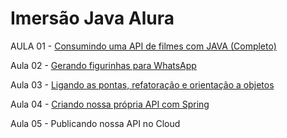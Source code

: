 # Imersão Java Alura


<p>AULA 01 - <a href="https://github.com/mmacedoaraujo/imersao-java-alura/tree/Aula01">Consumindo uma API de filmes com JAVA (Completo)</a></p>
<p>Aula 02 - <a href="https://github.com/mmacedoaraujo/imersao-java-alura/tree/Aula02">Gerando figurinhas para WhatsApp</a></p>
<p>Aula 03 - <a href="https://github.com/mmacedoaraujo/imersao-java-alura/tree/Aula03">Ligando as pontas, refatoração e orientação a objetos</a></p>
<p>Aula 04 - <a href="https://github.com/mmacedoaraujo/imersao-java-alura/tree/Aula04">Criando nossa própria API com Spring</a></p>
<p>Aula 05 - Publicando nossa API no Cloud</p>
